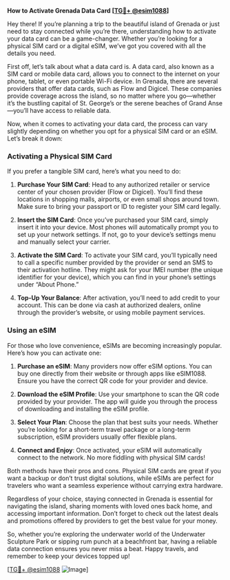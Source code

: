 **How to Activate Grenada Data Card [[TG💪+ @esim1088](https://t.me/s/esim1088)]**

Hey there! If you’re planning a trip to the beautiful island of Grenada or just need to stay connected while you’re there, understanding how to activate your data card can be a game-changer. Whether you’re looking for a physical SIM card or a digital eSIM, we’ve got you covered with all the details you need.

First off, let’s talk about what a data card is. A data card, also known as a SIM card or mobile data card, allows you to connect to the internet on your phone, tablet, or even portable Wi-Fi device. In Grenada, there are several providers that offer data cards, such as Flow and Digicel. These companies provide coverage across the island, so no matter where you go—whether it’s the bustling capital of St. George’s or the serene beaches of Grand Anse—you’ll have access to reliable data.

Now, when it comes to activating your data card, the process can vary slightly depending on whether you opt for a physical SIM card or an eSIM. Let’s break it down:

### Activating a Physical SIM Card

If you prefer a tangible SIM card, here’s what you need to do:

1. **Purchase Your SIM Card**: Head to any authorized retailer or service center of your chosen provider (Flow or Digicel). You’ll find these locations in shopping malls, airports, or even small shops around town. Make sure to bring your passport or ID to register your SIM card legally.

2. **Insert the SIM Card**: Once you’ve purchased your SIM card, simply insert it into your device. Most phones will automatically prompt you to set up your network settings. If not, go to your device’s settings menu and manually select your carrier.

3. **Activate the SIM Card**: To activate your SIM card, you’ll typically need to call a specific number provided by the provider or send an SMS to their activation hotline. They might ask for your IMEI number (the unique identifier for your device), which you can find in your phone’s settings under “About Phone.”

4. **Top-Up Your Balance**: After activation, you’ll need to add credit to your account. This can be done via cash at authorized dealers, online through the provider’s website, or using mobile payment services.

### Using an eSIM

For those who love convenience, eSIMs are becoming increasingly popular. Here’s how you can activate one:

1. **Purchase an eSIM**: Many providers now offer eSIM options. You can buy one directly from their website or through apps like eSIM1088. Ensure you have the correct QR code for your provider and device.

2. **Download the eSIM Profile**: Use your smartphone to scan the QR code provided by your provider. The app will guide you through the process of downloading and installing the eSIM profile.

3. **Select Your Plan**: Choose the plan that best suits your needs. Whether you’re looking for a short-term travel package or a long-term subscription, eSIM providers usually offer flexible plans.

4. **Connect and Enjoy**: Once activated, your eSIM will automatically connect to the network. No more fiddling with physical SIM cards!

Both methods have their pros and cons. Physical SIM cards are great if you want a backup or don’t trust digital solutions, while eSIMs are perfect for travelers who want a seamless experience without carrying extra hardware.

Regardless of your choice, staying connected in Grenada is essential for navigating the island, sharing moments with loved ones back home, and accessing important information. Don’t forget to check out the latest deals and promotions offered by providers to get the best value for your money.

So, whether you’re exploring the underwater world of the Underwater Sculpture Park or sipping rum punch at a beachfront bar, having a reliable data connection ensures you never miss a beat. Happy travels, and remember to keep your devices topped up!

[[TG💪+ @esim1088](https://t.me/s/esim1088) ![Image](https://i.postimg.cc/Y0z9fWf4/image.png)]